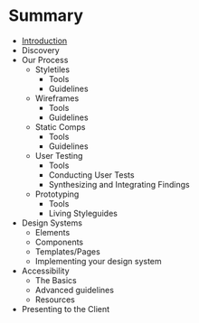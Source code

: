 # Summary

* [Introduction](README.md)
* Discovery
* Our Process
   * Styletiles
       * Tools
       * Guidelines
   * Wireframes
       * Tools
       * Guidelines
   * Static Comps
       * Tools
       * Guidelines
   * User Testing
       * Tools
       * Conducting User Tests
       * Synthesizing and Integrating Findings
   * Prototyping
       * Tools
       * Living Styleguides
* Design Systems
   * Elements
   * Components
   * Templates/Pages
   * Implementing your design system
* Accessibility
   * The Basics
   * Advanced guidelines
   * Resources
* Presenting to the Client

